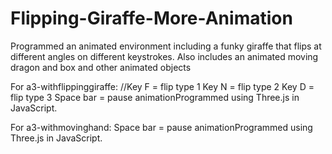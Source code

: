 # Flipping-Giraffe-More-Animation
Programmed an animated environment including a funky 
giraffe that flips at different angles on different 
keystrokes. 
Also includes an animated moving dragon and box and other
animated objects

For a3-withflippinggiraffe:
//Key F = flip type 1
Key N = flip type 2
Key D = flip type 3
Space bar = pause animationProgrammed using Three.js in JavaScript.

For a3-withmovinghand:
Space bar = pause animationProgrammed using Three.js in JavaScript.
